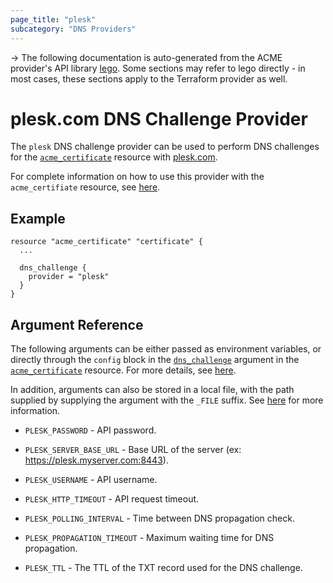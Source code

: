```yaml
---
page_title: "plesk"
subcategory: "DNS Providers"
---
```


-> The following documentation is auto-generated from the ACME
provider's API library [lego](https://go-acme.github.io/lego/).  Some
sections may refer to lego directly - in most cases, these sections
apply to the Terraform provider as well.

# plesk.com DNS Challenge Provider

The `plesk` DNS challenge provider can be used to perform DNS challenges for
the [`acme_certificate`][resource-acme-certificate] resource with
[plesk.com](https://www.plesk.com/).

[resource-acme-certificate]: ../resources/certificate.md

For complete information on how to use this provider with the `acme_certifiate`
resource, see [here][resource-acme-certificate-dns-challenges].

[resource-acme-certificate-dns-challenges]: ../resources/certificate.md#using-dns-challenges

## Example

```hcl
resource "acme_certificate" "certificate" {
  ...

  dns_challenge {
    provider = "plesk"
  }
}
```
## Argument Reference

The following arguments can be either passed as environment variables, or
directly through the `config` block in the
[`dns_challenge`][resource-acme-certificate-dns-challenge-arg] argument in the
[`acme_certificate`][resource-acme-certificate] resource. For more details, see
[here][resource-acme-certificate-dns-challenges].

[resource-acme-certificate-dns-challenge-arg]: ../resources/certificate.md#dns_challenge

In addition, arguments can also be stored in a local file, with the path
supplied by supplying the argument with the `_FILE` suffix. See
[here][acme-certificate-file-arg-example] for more information.

[acme-certificate-file-arg-example]: ../resources/certificate.md#using-variable-files-for-provider-arguments

* `PLESK_PASSWORD` - API password.
* `PLESK_SERVER_BASE_URL` - Base URL of the server (ex: https://plesk.myserver.com:8443).
* `PLESK_USERNAME` - API username.

* `PLESK_HTTP_TIMEOUT` - API request timeout.
* `PLESK_POLLING_INTERVAL` - Time between DNS propagation check.
* `PLESK_PROPAGATION_TIMEOUT` - Maximum waiting time for DNS propagation.
* `PLESK_TTL` - The TTL of the TXT record used for the DNS challenge.


